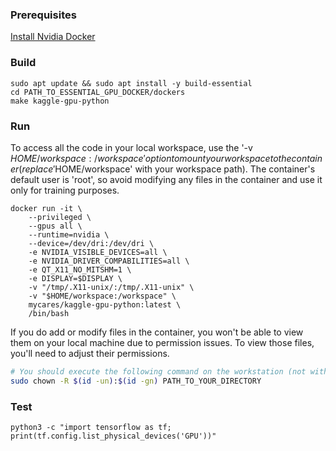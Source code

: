 ### Prerequisites
[Install Nvidia Docker](https://github.com/UoA-CARES/essential-gpu-docker/blob/main/ADMINISTRATOR.md#install-nvidia-docker)

### Build 
```
sudo apt update && sudo apt install -y build-essential
cd PATH_TO_ESSENTIAL_GPU_DOCKER/dockers
make kaggle-gpu-python
```

### Run
To access all the code in your local workspace, use the '-v $HOME/workspace:/workspace' option to mount your workspace to the container(replace '$HOME/workspace' with your workspace path). The container's default user is 'root', so avoid modifying any files in the container and use it only for training purposes. 

```
docker run -it \
    --privileged \
    --gpus all \
    --runtime=nvidia \
    --device=/dev/dri:/dev/dri \
    -e NVIDIA_VISIBLE_DEVICES=all \
    -e NVIDIA_DRIVER_COMPABILITIES=all \
    -e QT_X11_NO_MITSHM=1 \
    -e DISPLAY=$DISPLAY \
    -v "/tmp/.X11-unix/:/tmp/.X11-unix" \
    -v "$HOME/workspace:/workspace" \
    mycares/kaggle-gpu-python:latest \
    /bin/bash
```

If you do add or modify files in the container, you won't be able to view them on your local machine due to permission issues. To view those files, you'll need to adjust their permissions.
```bash
# You should execute the following command on the workstation (not within the container).
sudo chown -R $(id -un):$(id -gn) PATH_TO_YOUR_DIRECTORY
```

### Test
```
python3 -c "import tensorflow as tf; print(tf.config.list_physical_devices('GPU'))"
```